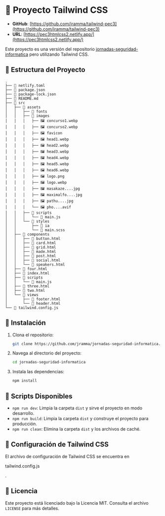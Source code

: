 # 🌟 Proyecto Tailwind CSS

- **GitHub**: [https://github.com/jramma/tailwind-pec3](https://github.com/jramma/tailwind-pec3)
- **URL**: [https://pec3htmlcss2.netlify.app/](https://pec3htmlcss2.netlify.app/)

Este proyecto es una versión del repositorio [jornadas-seguridad-informatica](https://github.com/jramma/jornadas-seguridad-informatica) pero utilizando Tailwind CSS.

## 📁 Estructura del Proyecto

```plaintext
.
├── 📄 netlify.toml
├── 📄 package.json
├── 📄 package-lock.json
├── 📄 README.md
├── 📁 src
│   ├── 📁 assets
│   │   ├── 📁 fonts
│   │   ├── 📁 images
│   │   │   ├── 🖼️ concurso1.webp
│   │   │   ├── 🖼️ concurso2.webp
│   │   │   ├── 🖼️ favicon
│   │   │   ├── 🖼️ head1.webp
│   │   │   ├── 🖼️ head2.webp
│   │   │   ├── 🖼️ head3.webp
│   │   │   ├── 🖼️ head4.webp
│   │   │   ├── 🖼️ head5.webp
│   │   │   ├── 🖼️ head6.webp
│   │   │   ├── 🖼️ logo.png
│   │   │   ├── 🖼️ logo.webp
│   │   │   ├── 🖼️ masakaze....jpg
│   │   │   ├── 🖼️ maximalfo....jpg
│   │   │   ├── 🖼️ pathu....jpg
│   │   │   └── 🖼️ pho....avif
│   │   ├── 📁 scripts
│   │   │   └── 📄 main.js
│   │   └── 📁 styles
│   │       ├── 📁 ia
│   │       └── 📄 main.scss
│   ├── 📁 components
│   │   ├── 📄 button.html
│   │   ├── 📄 card.html
│   │   ├── 📄 grid.html
│   │   ├── 📄 made.html
│   │   ├── 📄 post.html
│   │   ├── 📄 social.html
│   │   └── 📄 speakers.html
│   ├── 📄 four.html
│   ├── 📄 index.html
│   ├── 📁 scripts
│   │   └── 📄 main.js
│   ├── 📄 three.html
│   ├── 📄 two.html
│   └── 📁 views
│       ├── 📄 footer.html
│       └── 📄 header.html
└── 📄 tailwind.config.js
```

## 🚀 Instalación

1. Clona el repositorio:

   ```sh
   git clone https://github.com/jramma/jornadas-seguridad-informatica.git
   ```

2. Navega al directorio del proyecto:

   ```sh
   cd jornadas-seguridad-informatica
   ```

3. Instala las dependencias:
   ```sh
   npm install
   ```

## 📜 Scripts Disponibles

- `npm run dev`: Limpia la carpeta `dist` y sirve el proyecto en modo desarrollo.
- `npm run build`: Limpia la carpeta `dist` y construye el proyecto para producción.
- `npm run clean`: Elimina la carpeta `dist` y los archivos de caché.

## 🎨 Configuración de Tailwind CSS

El archivo de configuración de Tailwind CSS se encuentra en

tailwind.config.js

.

## 📄 Licencia

Este proyecto está licenciado bajo la Licencia MIT. Consulta el archivo `LICENSE` para más detalles.
